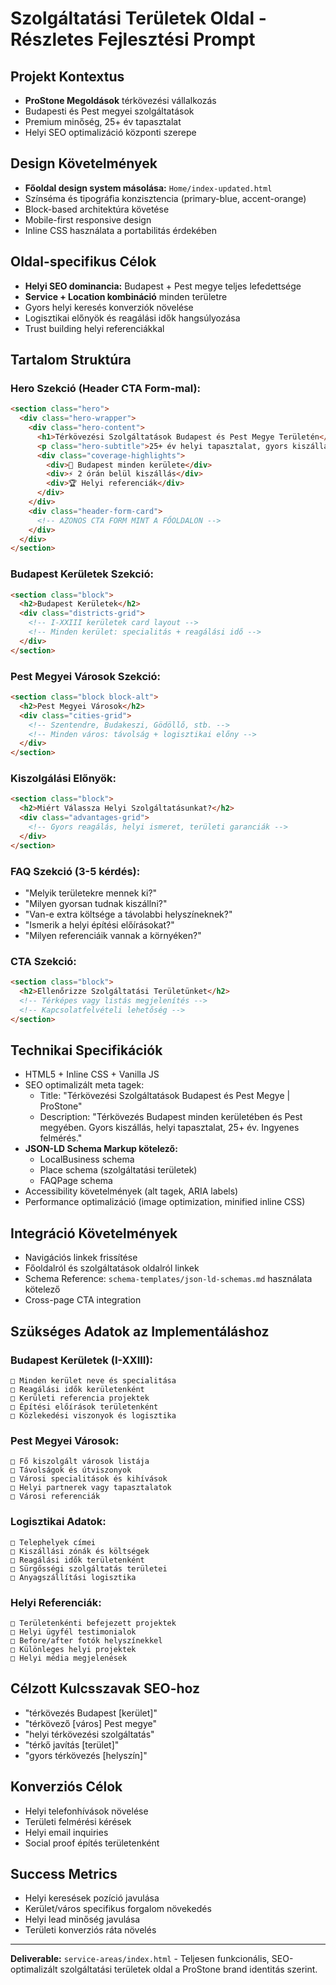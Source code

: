 # Szolgáltatási Területek Oldal - Részletes Fejlesztési Prompt

## Projekt Kontextus
- **ProStone Megoldások** térkövezési vállalkozás
- Budapesti és Pest megyei szolgáltatások
- Premium minőség, 25+ év tapasztalat
- Helyi SEO optimalizáció központi szerepe

## Design Követelmények
- **Főoldal design system másolása:** `Home/index-updated.html`
- Színséma és tipográfia konzisztencia (primary-blue, accent-orange)
- Block-based architektúra követése
- Mobile-first responsive design
- Inline CSS használata a portabilitás érdekében

## Oldal-specifikus Célok
- **Helyi SEO dominancia:** Budapest + Pest megye teljes lefedettsége
- **Service + Location kombináció** minden területre
- Gyors helyi keresés konverziók növelése
- Logisztikai előnyök és reagálási idők hangsúlyozása
- Trust building helyi referenciákkal

## Tartalom Struktúra

### **Hero Szekció (Header CTA Form-mal):**
```html
<section class="hero">
  <div class="hero-wrapper">
    <div class="hero-content">
      <h1>Térkövezési Szolgáltatások Budapest és Pest Megye Területén</h1>
      <p class="hero-subtitle">25+ év helyi tapasztalat, gyors kiszállás, területi specialitások</p>
      <div class="coverage-highlights">
        <div>📍 Budapest minden kerülete</div>
        <div>⚡ 2 órán belül kiszállás</div>
        <div>🏆 Helyi referenciák</div>
      </div>
    </div>
    <div class="header-form-card">
      <!-- AZONOS CTA FORM MINT A FŐOLDALON -->
    </div>
  </div>
</section>
```

### **Budapest Kerületek Szekció:**
```html
<section class="block">
  <h2>Budapest Kerületek</h2>
  <div class="districts-grid">
    <!-- I-XXIII kerületek card layout -->
    <!-- Minden kerület: specialitás + reagálási idő -->
  </div>
</section>
```

### **Pest Megyei Városok Szekció:**
```html
<section class="block block-alt">
  <h2>Pest Megyei Városok</h2>
  <div class="cities-grid">
    <!-- Szentendre, Budakeszi, Gödöllő, stb. -->
    <!-- Minden város: távolság + logisztikai előny -->
  </div>
</section>
```

### **Kiszolgálási Előnyök:**
```html
<section class="block">
  <h2>Miért Válassza Helyi Szolgáltatásunkat?</h2>
  <div class="advantages-grid">
    <!-- Gyors reagálás, helyi ismeret, területi garanciák -->
  </div>
</section>
```

### **FAQ Szekció (3-5 kérdés):**
- "Melyik területekre mennek ki?"
- "Milyen gyorsan tudnak kiszállni?"
- "Van-e extra költsége a távolabbi helyszíneknek?"
- "Ismerik a helyi építési előírásokat?"
- "Milyen referenciáik vannak a környéken?"

### **CTA Szekció:**
```html
<section class="block">
  <h2>Ellenőrizze Szolgáltatási Területünket</h2>
  <!-- Térképes vagy listás megjelenítés -->
  <!-- Kapcsolatfelvételi lehetőség -->
</section>
```

## Technikai Specifikációk
- HTML5 + Inline CSS + Vanilla JS
- SEO optimalizált meta tagek:
  - Title: "Térkövezési Szolgáltatások Budapest és Pest Megye | ProStone"
  - Description: "Térkövezés Budapest minden kerületében és Pest megyében. Gyors kiszállás, helyi tapasztalat, 25+ év. Ingyenes felmérés."
- **JSON-LD Schema Markup kötelező:**
  - LocalBusiness schema
  - Place schema (szolgáltatási területek)
  - FAQPage schema
- Accessibility követelmények (alt tagek, ARIA labels)
- Performance optimalizáció (image optimization, minified inline CSS)

## Integráció Követelmények
- Navigációs linkek frissítése
- Főoldalról és szolgáltatások oldalról linkek
- Schema Reference: `schema-templates/json-ld-schemas.md` használata kötelező
- Cross-page CTA integration

## Szükséges Adatok az Implementáláshoz

### **Budapest Kerületek (I-XXIII):**
```
□ Minden kerület neve és specialitása
□ Reagálási idők kerületenként
□ Kerületi referencia projektek
□ Építési előírások területenként
□ Közlekedési viszonyok és logisztika
```

### **Pest Megyei Városok:**
```
□ Fő kiszolgált városok listája
□ Távolságok és útviszonyok
□ Városi specialitások és kihívások
□ Helyi partnerek vagy tapasztalatok
□ Városi referenciák
```

### **Logisztikai Adatok:**
```
□ Telephelyek címei
□ Kiszállási zónák és költségek
□ Reagálási idők területenként
□ Sürgősségi szolgáltatás területei
□ Anyagszállítási logisztika
```

### **Helyi Referenciák:**
```
□ Területenkénti befejezett projektek
□ Helyi ügyfél testimonialok
□ Before/after fotók helyszínekkel
□ Különleges helyi projektek
□ Helyi média megjelenések
```

## Célzott Kulcsszavak SEO-hoz
- "térkövezés Budapest [kerület]"
- "térkövező [város] Pest megye"
- "helyi térkövezési szolgáltatás"
- "térkő javítás [terület]"
- "gyors térkövezés [helyszín]"

## Konverziós Célok
- Helyi telefonhívások növelése
- Területi felmérési kérések
- Helyi email inquiries
- Social proof építés területenként

## Success Metrics
- Helyi keresések pozíció javulása
- Kerület/város specifikus forgalom növekedés
- Helyi lead minőség javulása
- Területi konverziós ráta növelés

---

**Deliverable:** `service-areas/index.html` - Teljesen funkcionális, SEO-optimalizált szolgáltatási területek oldal a ProStone brand identitás szerint.